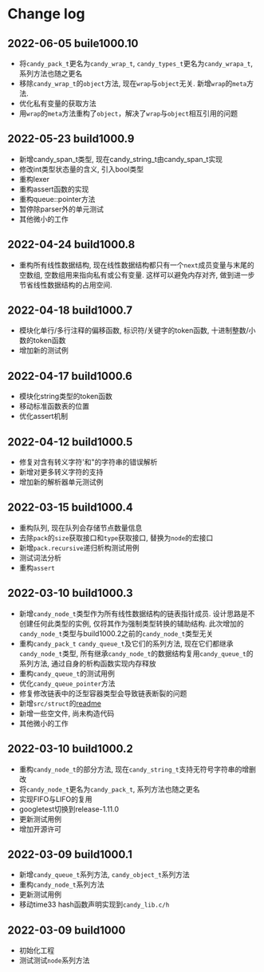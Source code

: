 # Change log

## 2022-06-05 buile1000.10

- 将`candy_pack_t`更名为`candy_wrap_t`, `candy_types_t`更名为`candy_wrapa_t`, 系列方法也随之更名
- 移除`candy_wrap_t`的`object`方法, 现在`wrap`与`object`无关. 新增`wrap`的`meta`方法.
- 优化私有变量的获取方法
- 用`wrap`的`meta`方法重构了`object`，解决了`wrap`与`object`相互引用的问题

## 2022-05-23 build1000.9

- 新增candy_span_t类型, 现在candy_string_t由candy_span_t实现
- 修改int类型状态量的含义, 引入bool类型
- 重构lexer
- 重构assert函数的实现
- 重构queue::pointer方法
- 暂停除parser外的单元测试
- 其他微小的工作

## 2022-04-24 build1000.8

- 重构所有线性数据结构, 现在线性数据结构都只有一个`next`成员变量与末尾的空数组, 空数组用来指向私有或公有变量. 这样可以避免内存对齐, 做到进一步节省线性数据结构的占用空间.

## 2022-04-18 build1000.7

- 模块化单行/多行注释的偏移函数, 标识符/关键字的token函数, 十进制整数/小数的token函数
- 增加新的测试例

## 2022-04-17 build1000.6

- 模块化string类型的token函数
- 移动标准函数表的位置
- 优化assert机制

## 2022-04-12 build1000.5

- 修复对含有转义字符\'和\"的字符串的错误解析
- 新增对更多转义字符的支持
- 增加新的解析器单元测试例

## 2022-03-15 build1000.4

- 重构队列, 现在队列会存储节点数量信息
- 去除`pack`的`size`获取接口和`type`获取接口, 替换为`node`的宏接口
- 新增`pack.recursive`递归析构测试用例
- 测试词法分析
- 重构`assert`

## 2022-03-10 build1000.3

- 新增`candy_node_t`类型作为所有线性数据结构的链表指针成员. 设计思路是不创建任何此类型的实例, 仅将其作为强制类型转换的辅助结构. 此次增加的`candy_node_t`类型与build1000.2之前的`candy_node_t`类型无关
- 重构`candy_pack_t` `candy_queue_t`及它们的系列方法, 现在它们都继承`candy_node_t`类型, 所有继承`candy_node_t`的数据结构复用`candy_queue_t`的系列方法, 通过自身的析构函数实现内存释放
- 重构`candy_queue_t`的测试用例
- 优化`candy_queue_pointer`方法
- 修复修改链表中的泛型容器类型会导致链表断裂的问题
- 新增`src/struct`的[readme](src/struct/readme.md)
- 新增一些空文件, 尚未构造代码
- 其他微小的工作

## 2022-03-10 build1000.2

- 重构`candy_node_t`的部分方法, 现在`candy_string_t`支持无符号字符串的增删改
- 将`candy_node_t`更名为`candy_pack_t`, 系列方法也随之更名
- 实现FIFO与LIFO的复用
- googletest切换到release-1.11.0
- 更新测试用例
- 增加开源许可

## 2022-03-09 build1000.1

- 新增`candy_queue_t`系列方法, `candy_object_t`系列方法
- 重构`candy_node_t`系列方法
- 更新测试用例
- 移动time33 hash函数声明实现到`candy_lib.c/h`

## 2022-03-09 build1000

- 初始化工程
- 测试测试`node`系列方法
